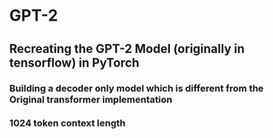 # GPT-2
## Recreating the GPT-2 Model (originally in tensorflow) in PyTorch
### Building a decoder only model which is different from the Original transformer implementation
### 1024 token context length

